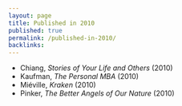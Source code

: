 ```yaml
---
layout: page
title: Published in 2010
published: true
permalink: /published-in-2010/
backlinks: 
---
```


* Chiang, _Stories of Your Life and Others_ (2010) 
* Kaufman, _The Personal MBA_ (2010) 
* Miéville, _Kraken_ (2010) 
* Pinker, _The Better Angels of Our Nature_ (2010) 
